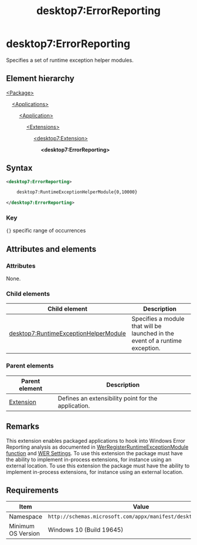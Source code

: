 ﻿---
title: desktop7:ErrorReporting
description: Specifies a set of runtime exception helper modules.
ms.date: 10/15/2021
ms.topic: reference
keywords: windows 10, uwp, schema, manifest, desktop, extension 
ms.custom: 19H1
---

# desktop7:ErrorReporting

Specifies a set of runtime exception helper modules.

## Element hierarchy

[\<Package\>](element-package.md)

&nbsp;&nbsp;&nbsp;&nbsp;[\<Applications\>](element-applications.md)

&nbsp;&nbsp;&nbsp;&nbsp; &nbsp;&nbsp;&nbsp;&nbsp;[\<Application\>](element-application.md)

&nbsp;&nbsp;&nbsp;&nbsp; &nbsp;&nbsp;&nbsp;&nbsp; &nbsp;&nbsp;&nbsp;&nbsp;[\<Extensions\>](element-1-extensions.md)

&nbsp;&nbsp;&nbsp;&nbsp; &nbsp;&nbsp;&nbsp;&nbsp; &nbsp;&nbsp;&nbsp;&nbsp; &nbsp;&nbsp;&nbsp;&nbsp;[\<desktop7:Extension\>](element-desktop7-extension.md)

&nbsp;&nbsp;&nbsp;&nbsp; &nbsp;&nbsp;&nbsp;&nbsp; &nbsp;&nbsp;&nbsp;&nbsp; &nbsp;&nbsp;&nbsp;&nbsp; &nbsp;&nbsp;&nbsp;&nbsp;**\<desktop7:ErrorReporting\>**

## Syntax

```xml
<desktop7:ErrorReporting>

    desktop7:RuntimeExceptionHelperModule{0,10000}

</desktop7:ErrorReporting>
```

### Key

`{}` specific range of occurrences

## Attributes and elements

### Attributes

None.

### Child elements

| Child element | Description |
|-|-|
| [desktop7:RuntimeExceptionHelperModule](element-desktop7-runtimeexceptionhelpermodule.md) | Specifies a module that will be launched in the event of a runtime exception. |  

### Parent elements

| Parent element | Description |
|-|-|
| [Extension](element-desktop7-extension.md) | Defines an extensibility point for the application. |  

## Remarks

This extension enables packaged applications to hook into Windows Error Reporting analysis as documented in [WerRegisterRuntimeExceptionModule function](/windows/win32/api/werapi/nf-werapi-werregisterruntimeexceptionmodule) and [WER Settings](/windows/win32/wer/wer-settings). To use this extension the package must have the ability to implement in-process extensions, for instance using an external location.
To use this extension the package must have the ability to implement in-process extensions, for instance using an external location.

## Requirements

| Item  | Value  |
|--|--|
| Namespace | `http://schemas.microsoft.com/appx/manifest/desktop/windows10/7` |
| Minimum OS Version | Windows 10 (Build 19645) |
